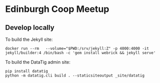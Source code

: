 # Edinburgh Coop Meetup


## Develop locally

To build the Jekyll site:

```
docker run --rm   --volume="$PWD:/srv/jekyll:Z" -p 4000:4000 -it jekyll/builder:4 /bin/bash -c 'gem install webrick && jekyll serve'
```


To build the DataTig admin site:

```
pip install datatig
python -m datatig.cli build . --staticsiteoutput _site/datatig
```
